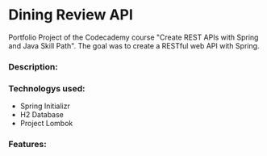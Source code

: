 Dining Review API
=================

Portfolio Project of the Codecademy course "Create REST APIs with Spring and Java Skill Path".
The goal was to create a RESTful web API with Spring.

### Description:

### Technologys used:
+ Spring Initializr
+ H2 Database
+ Project Lombok

### Features:
